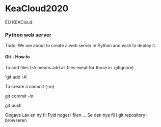 # KeaCloud2020
EU KEACloud

### Python web server

Todo: We are about to create a web server in Python and wish to deploy it.

#### Git - How to

To add files (-A means add all files exept for those in .gitignore)
 
'git add -A' 

To create a commit (-m)

git commit -m

git push 

Opgave 
Lav en ny fil 
Fyld noget i filen 
...
Se den nye fil i git repository i browseren